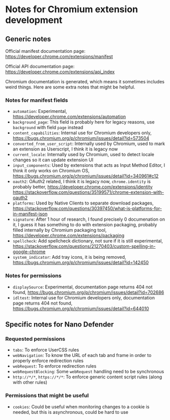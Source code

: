 # Notes for Chromium extension development

## Generic notes

Official manifest documentation page:
https://developer.chrome.com/extensions/manifest

Official API documentation page:
https://developer.chrome.com/extensions/api_index

Chromium documentation is generated, which means it sometimes includes weird
things. Here are some extra notes that might be helpful.

### Notes for manifest fields

* `automation`: Experimental, https://developer.chrome.com/extensions/automation
* `background_page`: This field is probably here for legacy reasons, use
  `background` with field `page` instead
* `content_capabilities`: Internal use for Chromium developers only,
  https://bugs.chromium.org/p/chromium/issues/detail?id=573504
* `converted_from_user_script`: Internally used by Chromium, used to mark an
  extension as Userscript, I think it is legacy now
* `current_locale`: Internally used by Chromium, used to detect locale changes
  so it can update extension UI
* `input_components`: Used by extensions that acts as Input Method Editor, I
  think it only works on Chromium OS,
  https://bugs.chromium.org/p/chromium/issues/detail?id=340961#c12
* `oauth2`: OAuth2 related, I think it is legacy now, `chrome.identity` is
  probably better, https://developer.chrome.com/extensions/identity
  https://stackoverflow.com/questions/35199571/chrome-extension-with-oauth2
* `platforms`: Used by Native Clients to separate download packages,
  https://stackoverflow.com/questions/30397450/what-is-platforms-for-in-manifest-json
* `signature`: After 1 hour of research, I found precisely 0 documenation on
  it, I guess it has something to do with extension packaging, probably filled
  internally by Chromium packaging tool,
  https://developer.chrome.com/extensions/packaging
* `spellcheck`: Add spellcheck dictionary, not sure if it is still experimental,
  https://stackoverflow.com/questions/21270403/custom-spelling-in-google-chrome
* `system_indicator`: Add tray icons, it is being removed,
  https://bugs.chromium.org/p/chromium/issues/detail?id=142450

### Notes for permissions

* `displaySource`: Experimental, documentation page returns 404 not found,
  https://bugs.chromium.org/p/chromium/issues/detail?id=702686
* `idltest`: Internal use for Chromium developers only, documentation page
  returns 404 not found,
  https://bugs.chromium.org/p/chromium/issues/detail?id=644010

## Specific notes for Nano Defender

### Requested permissions

* `tabs`: To enforce UserCSS rules
* `webNavigation`: To know the URL of each tab and frame in order to properly
  enforce redirection rules
* `webRequest`: To enforce redirection rules
* `webRequestBlocking`: Some `webRequest` handling need to be synchronous
* `http://*/*`, `https://*/*`: To enforce generic content script rules (along
  with other rules)

### Permissions that might be useful

* `cookies`: Could be useful when monitoring changes to a cookie is needed, but
  this is asynchronous, could be hard to use
